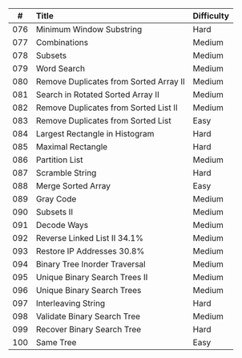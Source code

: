 | #   | Title                                          | Difficulty |
| --- |:-----------------------------------------------|:---------- |
| 076 | Minimum Window Substring                       | Hard       |
| 077 | Combinations                                   | Medium     |
| 078 | Subsets                                        | Medium     |
| 079 | Word Search                                    | Medium     |
| 080 | Remove Duplicates from Sorted Array II         | Medium     |
| 081 | Search in Rotated Sorted Array II              | Medium     |
| 082 | Remove Duplicates from Sorted List II          | Medium     |
| 083 | Remove Duplicates from Sorted List             | Easy       |
| 084 | Largest Rectangle in Histogram                 | Hard       |
| 085 | Maximal Rectangle                              | Hard       |
| 086 | Partition List                                 | Medium     |
| 087 | Scramble String                                | Hard       |
| 088 | Merge Sorted Array                             | Easy       |
| 089 | Gray Code                                      | Medium     |
| 090 | Subsets II                                     | Medium     |
| 091 | Decode Ways                                    | Medium     |
| 092 | Reverse Linked List II 34.1%                   | Medium     |
| 093 | Restore IP Addresses 30.8%                     | Medium     |
| 094 | Binary Tree Inorder Traversal                  | Medium     |
| 095 | Unique Binary Search Trees II                  | Medium     |
| 096 | Unique Binary Search Trees                     | Medium     |
| 097 | Interleaving String                            | Hard       |
| 098 | Validate Binary Search Tree                    | Medium     |
| 099 | Recover Binary Search Tree                     | Hard       |
| 100 | Same Tree                                      | Easy       |
